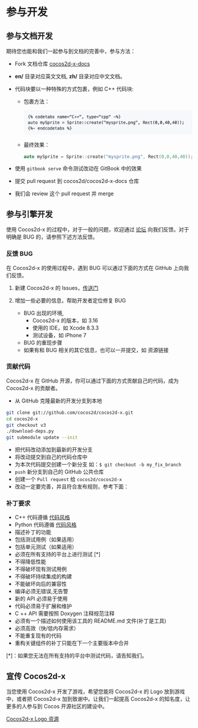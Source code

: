 # 参与开发

## 参与文档开发

期待您也能和我们一起参与到文档的完善中，参与方法：

* Fork 文档仓库 [cocos2d-x-docs](https://github.com/cocos2d/cocos2d-x-docs)
* **en/** 目录对应英文文档, **zh/** 目录对应中文文档。
* 代码块要以一种特殊的方式包裹，例如 C++ 代码块:

  * 包裹方法：

    ![](res/codeblock.png)

  * 最终效果：

    ```cpp
    auto mySprite = Sprite::create("mysprite.png", Rect(0,0,40,40));
    ```

* 使用 `gitbook serve` 命令测试改动在 GitBook 中的效果
* 提交 pull request 到 cocos2d/cocos2d-x-docs 仓库
* 我们会 review 这个 pull request 并 merge

## 参与引擎开发

使用 Cocos2d-x 的过程中，对于一般的问题，欢迎通过 [论坛](//forum.cocos.com/c/cocos2d-x) 向我们反馈。对于明确是 BUG 的，请参照下述方法反馈。

### 反馈 BUG

在 Cocos2d-x 的使用过程中，遇到 BUG 可以通过下面的方式在 GitHub 上向我们反馈。

1.  新建 Cocos2d-x 的 Issues，[传送门](https://github.com/cocos2d/cocos2d-x/issues/new)

1.  增加一些必要的信息，帮助开发者定位修复 BUG
    * BUG 出现的环境,
      * Cocos2d-x 的版本，如 3.16
      * 使用的 IDE，如 Xcode 8.3.3
      * 测试设备，如 iPhone 7
    * BUG 的重现步骤
    * 如果有和 BUG 相关的其它信息，也可以一并提交，如 资源链接

### 贡献代码

Cocos2d-x 在 GitHub 开源，你可以通过下面的方式贡献自己的代码，成为 Cocos2d-x 的贡献者。

* 从 GitHub 克隆最新的开发分支到本地

```bash
git clone git://github.com/cocos2d/cocos2d-x.git
cd cocos2d-x
git checkout v3
./download-deps.py
git submodule update --init
```

* 把代码改动添加到最新的开发分支
* 将改动提交到自己的代码仓库中
* 为本次代码提交创建一个新分支 如：`$ git checkout -b my_fix_branch`
* `push` 新分支到自己的 GitHub 公共仓库
* 创建一个 `Pull request` 给 `cocos2d/cocos2d-x`
* 改动一定要完善，并且符合发布规则，参考下面：

### 补丁要求

* C++ 代码遵循 [代码风格](https://github.com/cocos2d/cocos2d-x/blob/v3/docs/CODING_STYLE.md)
* Python 代码遵循 [代码风格](https://www.python.org/dev/peps/pep-0008/)
* 描述补丁的功能
* 包括测试用例（如果适用）
* 包括单元测试（如果适用）
* 必须在所有支持的平台上进行测试 [*]
* 不得降低性能
* 不得破坏现有测试用例
* 不得破坏持续集成的构建
* 不能破坏向后的兼容性
* 编译必须无错误,无告警
* 新的 API 必须易于使用
* 代码必须易于扩展和维护
* C ++ API 需要按照 Doxygen 注释规范注释
* 必须有一个描述如何使用该工具的 README.md 文件(补丁是工具)
* 必须高效（快/低内存需求）
* 不能重复现有的代码
* 重构关键组件的补丁只能在下一个主要版本中合并

[*]：如果您无法在所有支持的平台中测试代码，请告知我们。

## 宣传 Cocos2d-x

当您使用 Cocos2d-x 开发了游戏，希望您能将 Cocos2d-x 的 Logo 放到游戏中，或者把 Cocos2d-x 加到致谢中。让我们一起提高 Cocos2d-x 的知名度，让更多的人参与到 Cocos 开源社区的建设中。

[Cocos2d-x Logo 资源](//cocos2d-x.org/images/logo.png)
